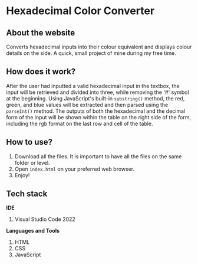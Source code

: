 # Hexadecimal Color Converter
## About the website
Converts hexadecimal inputs into their colour equivalent and displays colour details on the side. A quick, small project of mine during my free time. 

## How does it work?
After the user had inputted a valid hexadecimal input in the textbox, the input will be retrieved and divided into three, while removing the '#' symbol at the beginning. Using JavaScript's built-in `substring()` method, the red, green, and blue values will be extracted and then parsed using the `parseInt()` method. The outputs of both the hexadecimal and the decimal form of the input will be shown within the table on the right side of the form, including the rgb format on the last row and cell of the table.

## How to use?
1. Download all the files. It is important to have all the files on the same folder or level.
2. Open `index.html` on your preferred web browser.
3. Enjoy!

## Tech stack
**IDE**
1. Visual Studio Code 2022

**Languages and Tools**
1. HTML
2. CSS
3. JavaScript

